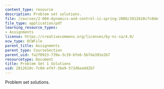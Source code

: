 ```yaml
---
content_type: resource
description: Problem set solutions.
file: /courses/2-004-dynamics-and-control-ii-spring-2008/2812610c7c0def473be9572d6ea9d2b7_ps1soln.pdf
file_type: application/pdf
learning_resource_types:
- Assignments
license: https://creativecommons.org/licenses/by-nc-sa/4.0/
ocw_type: OCWFile
parent_title: Assignments
parent_type: CourseSection
parent_uid: fa2f0923-739a-3c19-bfe6-5b7da391e2b7
resourcetype: Document
title: Problem Set 1 Solutions
uid: 2812610c-7c0d-ef47-3be9-572d6ea9d2b7
---
```

Problem set solutions.